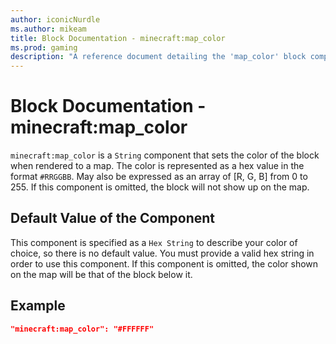 ```yaml
---
author: iconicNurdle
ms.author: mikeam
title: Block Documentation - minecraft:map_color
ms.prod: gaming
description: "A reference document detailing the 'map_color' block component"
---
```


# Block Documentation - minecraft:map_color

`minecraft:map_color` is a `String` component that sets the color of the block when rendered to a map. The color is represented as a hex value in the format `#RRGGBB`. May also be expressed as an array of [R, G, B] from 0 to 255. If this component is omitted, the block will not show up on the map.

## Default Value of the Component

This component is specified as a `Hex String` to describe your color of choice, so there is no default value. You must provide a valid hex string in order to use this component. If this component is omitted, the color shown on the map will be that of the block below it.

## Example

```json
"minecraft:map_color": "#FFFFFF"
```
